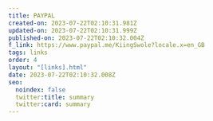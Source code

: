 ```yaml
---
title: PAYPAL
created-on: 2023-07-22T02:10:31.981Z
updated-on: 2023-07-22T02:10:31.999Z
published-on: 2023-07-22T02:10:32.004Z
f_link: https://www.paypal.me/KiingSwole?locale.x=en_GB
tags: links
order: 4
layout: "[links].html"
date: 2023-07-22T02:10:32.008Z
seo:
  noindex: false
  twitter:title: summary
  twitter:card: summary
---
```

